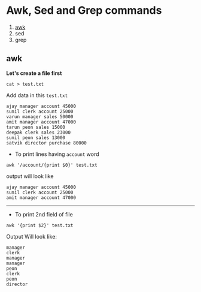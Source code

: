 # Awk, Sed and Grep commands
1. [awk](sed-grep-awk.md#awk)
2. sed
3. grep

## awk
**Let's create a file first**
```
cat > test.txt
```
Add data in this `test.txt`
```text
ajay manager account 45000
sunil clerk account 25000
varun manager sales 50000
amit manager account 47000
tarun peon sales 15000
deepak clerk sales 23000
sunil peon sales 13000
satvik director purchase 80000 
```

* To print lines having `account` word 
```
awk '/account/{print $0}' test.txt
```
output will look like
```text
ajay manager account 45000
sunil clerk account 25000
amit manager account 47000
```
---
* To print 2nd field of file 
```
awk '{print $2}' test.txt
```
Output Will look like:
```text
manager
clerk
manager
manager
peon
clerk
peon
director

```
